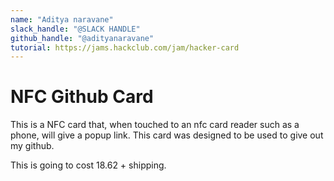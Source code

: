 ```yaml
---
name: "Aditya naravane"
slack_handle: "@SLACK HANDLE"
github_handle: "@adityanaravane"
tutorial: https://jams.hackclub.com/jam/hacker-card
---
```


# NFC Github Card

This is a NFC card that, when touched to an nfc card reader such as a phone, will give a popup link. This card was designed to be used to give out my github.

This is going to cost 18.62 + shipping.
